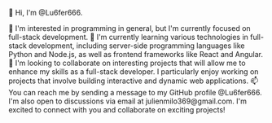 <p>👋 Hi, I'm @Lu6fer666.</p>
👀 I'm interested in programming in general, but I'm currently focused on full-stack development.
🌱 I'm currently learning various technologies in full-stack development, including server-side programming languages like Python and Node.js, as well as frontend frameworks like React and Angular.
💞️ I'm looking to collaborate on interesting projects that will allow me to enhance my skills as a full-stack developer. I particularly enjoy working on projects that involve building interactive and dynamic web applications.
📫 You can reach me by sending a message to my GitHub profile @Lu6fer666. I'm also open to discussions via email at julienmilo369@gmail.com. I'm excited to connect with you and collaborate on exciting projects!
